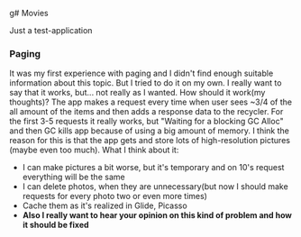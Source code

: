 g# Movies

Just a test-application

### Paging
It was my first experience with paging and I didn't find enough suitable information about this topic. But I tried to do it on my own. I really want to say that it works, but... not really as I wanted.
How should it work(my thoughts)? The app makes a request every time when user sees ~3/4 of the all amount of the items and then adds a response data to the recycler. For the first 3-5 requests it really works, but "Waiting for a blocking GC Alloc" and then GC kills app because of using a big amount of memory. I think the reason for this is that the app gets and store lots of high-resolution pictures (maybe even too much). What I think about it:
- I can make pictures a bit worse, but it's temporary and on 10's request everything will be the same
- I can delete photos, when they are unnecessary(but now I should make requests for every photo two or even more times)
- Cache them as it's realized in Glide, Picasso
- __Also I really want to hear your opinion on this kind of problem and how it should be fixed__
